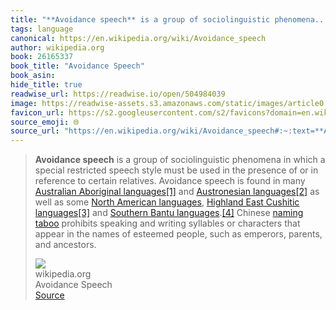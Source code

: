 ```yaml
---
title: "**Avoidance speech** is a group of sociolinguistic phenomena..."
tags: language
canonical: https://en.wikipedia.org/wiki/Avoidance_speech
author: wikipedia.org
book: 26165337
book_title: "Avoidance Speech"
book_asin: 
hide_title: true
readwise_url: https://readwise.io/open/504984039
image: https://readwise-assets.s3.amazonaws.com/static/images/article0.00998d930354.png
favicon_url: https://s2.googleusercontent.com/s2/favicons?domain=en.wikipedia.org
source_emoji: 🌐
source_url: "https://en.wikipedia.org/wiki/Avoidance_speech#:~:text=**Avoidance%20speech**%20is,parents%2C%20and%20ancestors."
---
```


> **Avoidance speech** is a group of sociolinguistic phenomena in which a special restricted speech style must be used in the presence of or in reference to certain relatives. Avoidance speech is found in many [Australian Aboriginal languages](https://en.wikipedia.org/wiki/Australian_Aboriginal_languages)[[1]](https://en.wikipedia.org/wiki/Avoidance_speech#cite_note-FOOTNOTEDixon1980-1) and [Austronesian languages](https://en.wikipedia.org/wiki/Austronesian_languages)[[2]](https://en.wikipedia.org/wiki/Avoidance_speech#cite_note-FOOTNOTESimons1982157–226-2) as well as some [North American languages](https://en.wikipedia.org/wiki/North_American_languages), [Highland East Cushitic languages](https://en.wikipedia.org/wiki/Highland_East_Cushitic_languages)[[3]](https://en.wikipedia.org/wiki/Avoidance_speech#cite_note-FOOTNOTETreis2005-3) and [Southern Bantu languages](https://en.wikipedia.org/wiki/Bantu_languages).[[4]](https://en.wikipedia.org/wiki/Avoidance_speech#cite_note-FOOTNOTEHerbert1990-4) Chinese [naming taboo](https://en.wikipedia.org/wiki/Naming_taboo) prohibits speaking and writing syllables or characters that appear in the names of esteemed people, such as emperors, parents, and ancestors.
> <div class="quoteback-footer"><div class="quoteback-avatar"><img class="mini-favicon" src="https://s2.googleusercontent.com/s2/favicons?domain=en.wikipedia.org"></div><div class="quoteback-metadata"><div class="metadata-inner"><span style="display:none">FROM:</span><div aria-label="wikipedia.org" class="quoteback-author"> wikipedia.org</div><div aria-label="Avoidance Speech" class="quoteback-title"> Avoidance Speech</div></div></div><div class="quoteback-backlink"><a target="_blank" aria-label="go to the full text of this quotation" rel="noopener" href="https://en.wikipedia.org/wiki/Avoidance_speech#:~:text=**Avoidance%20speech**%20is,parents%2C%20and%20ancestors." class="quoteback-arrow"> Source</a></div></div>